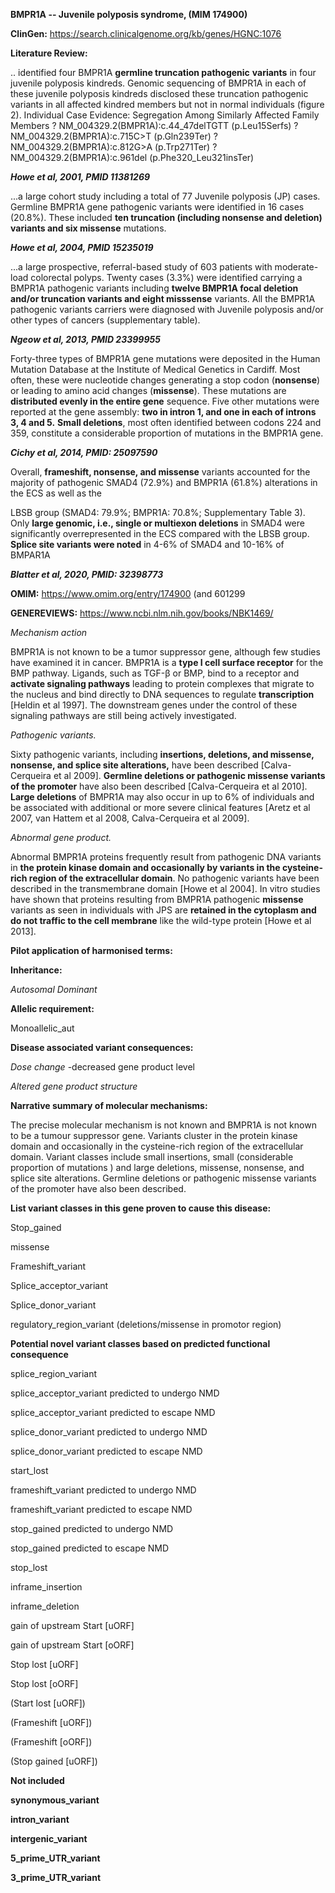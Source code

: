 **BMPR1A -- Juvenile polyposis syndrome, (MIM 174900)**

**ClinGen:** https://search.clinicalgenome.org/kb/genes/HGNC:1076

**Literature Review:**

.. identified four BMPR1A **germline truncation pathogenic**
**variants** in four juvenile polyposis kindreds. Genomic sequencing of
BMPR1A in each of these juvenile polyposis kindreds disclosed these
truncation pathogenic variants in all affected kindred members but not
in normal individuals (figure 2). Individual Case Evidence: Segregation
Among Similarly Affected Family Members ?
NM_004329.2(BMPR1A):c.44_47delTGTT (p.Leu15Serfs) ?
NM_004329.2(BMPR1A):c.715C\>T (p.Gln239Ter) ?
NM_004329.2(BMPR1A):c.812G\>A (p.Trp271Ter) ?
NM_004329.2(BMPR1A):c.961del (p.Phe320_Leu321insTer)

***Howe et al, 2001, PMID 11381269***

...a large cohort study including a total of 77 Juvenile polyposis (JP)
cases. Germline BMPR1A gene pathogenic variants were identified in 16
cases (20.8%). These included **ten truncation (including nonsense and
deletion) variants and six missense** mutations.

***Howe et al, 2004, PMID 15235019***

...a large prospective, referral-based study of 603 patients with
moderate-load colorectal polyps. Twenty cases (3.3%) were identified
carrying a BMPR1A pathogenic variants including **twelve BMPR1A focal
deletion and/or truncation variants and eight misssense** variants. All
the BMPR1A pathogenic variants carriers were diagnosed with Juvenile
polyposis and/or other types of cancers (supplementary table).

***Ngeow et al, 2013, PMID 23399955***

Forty-three types of BMPR1A gene mutations were deposited in the Human
Mutation Database at the Institute of Medical Genetics in Cardiff. Most
often, these were nucleotide changes generating a stop codon
(**nonsense**) or leading to amino acid changes (**missense**). These
mutations are **distributed evenly in the entire gene** sequence. Five
other mutations were reported at the gene assembly: **two in intron 1,
and one in each of introns 3, 4 and 5.** **Small deletions**, most often
identified between codons 224 and 359, constitute a considerable
proportion of mutations in the BMPR1A gene.

***Cichy et al, 2014, PMID: 25097590***

Overall, **frameshift, nonsense, and missense** variants accounted for
the majority of pathogenic SMAD4 (72.9%) and BMPR1A (61.8%) alterations
in the ECS as well as the

LBSB group (SMAD4: 79.9%; BMPR1A: 70.8%; Supplementary Table 3). Only
**large genomic, i.e., single or multiexon deletions** in SMAD4 were
significantly overrepresented in the ECS compared with the LBSB group.
**Splice site variants were noted** in 4-6% of SMAD4 and 10-16% of
BMPAR1A

***Blatter et al, 2020, PMID: 32398773***

**OMIM:** https://www.omim.org/entry/174900 (and 601299

**GENEREVIEWS:** https://www.ncbi.nlm.nih.gov/books/NBK1469/

*Mechanism action*

BMPR1A is not known to be a tumor suppressor gene, although few studies
have examined it in cancer. BMPR1A is a **type I cell surface receptor**
for the BMP pathway. Ligands, such as TGF-β or BMP, bind to a receptor
and **activate signaling pathways** leading to protein complexes that
migrate to the nucleus and bind directly to DNA sequences to regulate
**transcription** \[Heldin et al 1997\]. The downstream genes under the
control of these signaling pathways are still being actively
investigated.

*Pathogenic variants.*

Sixty pathogenic variants, including **insertions, deletions, and
missense, nonsense, and splice site alterations,** have been described
\[Calva-Cerqueira et al 2009\]. **Germline deletions or pathogenic
missense variants of the promoter** have also been described
\[Calva-Cerqueira et al 2010\]. **Large deletions** of BMPR1A may also
occur in up to 6% of individuals and be associated with additional or
more severe clinical features \[Aretz et al 2007, van Hattem et al 2008,
Calva-Cerqueira et al 2009\].

*Abnormal gene product.*

Abnormal BMPR1A proteins frequently result from pathogenic DNA variants
in **the protein kinase domain and occasionally by variants in the
cysteine-rich region of the extracellular domain**. No pathogenic
variants have been described in the transmembrane domain \[Howe et al
2004\]. In vitro studies have shown that proteins resulting from BMPR1A
pathogenic **missense** variants as seen in individuals with JPS are
**retained in the cytoplasm and do not traffic to the cell membrane**
like the wild-type protein \[Howe et al 2013\].

**Pilot application of harmonised terms:**

**Inheritance:**

*Autosomal Dominant*

**Allelic requirement:**

Monoallelic_aut    

**Disease associated variant consequences:**

*Dose change* -decreased gene product level

*Altered gene product structure*

**Narrative summary of molecular mechanisms:**

The precise molecular mechanism is not known and BMPR1A is not known to
be a tumour suppressor gene. Variants cluster in the protein kinase
domain and occasionally in the cysteine-rich region of the extracellular
domain. Variant classes include small insertions, small (considerable
proportion of mutations ) and large deletions, missense, nonsense, and
splice site alterations. Germline deletions or pathogenic missense
variants of the promoter have also been described.

**List variant classes in this gene proven to cause this disease:**

Stop_gained

missense

Frameshift_variant

Splice_acceptor_variant

Splice_donor_variant

regulatory_region_variant (deletions/missense in promotor region)

**Potential novel variant classes based on predicted functional
consequence**

splice_region_variant

splice_acceptor_variant predicted to undergo NMD

splice_acceptor_variant predicted to escape NMD

splice_donor_variant predicted to undergo NMD

splice_donor_variant predicted to escape NMD

start_lost

frameshift_variant predicted to undergo NMD

frameshift_variant predicted to escape NMD

stop_gained predicted to undergo NMD

stop_gained predicted to escape NMD

stop_lost

inframe_insertion

inframe_deletion

gain of upstream Start \[uORF\]

gain of upstream Start \[oORF\]

Stop lost \[uORF\]

Stop lost \[oORF\]

(Start lost \[uORF\])

(Frameshift \[uORF\])

(Frameshift \[oORF\])

(Stop gained \[uORF\])

**Not included**

**synonymous_variant**

**intron_variant**

**intergenic_variant**

**5_prime_UTR_variant**

**3_prime_UTR_variant**
